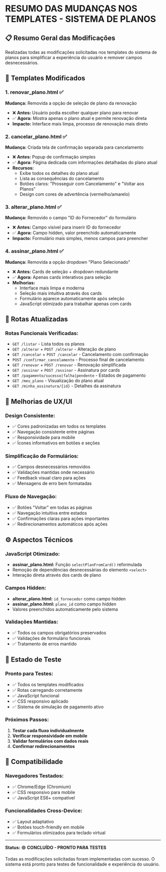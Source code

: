 # RESUMO DAS MUDANÇAS NOS TEMPLATES - SISTEMA DE PLANOS

## 📋 Resumo Geral das Modificações

Realizadas todas as modificações solicitadas nos templates do sistema de planos para simplificar a experiência do usuário e remover campos desnecessários.

## 🔄 Templates Modificados

### 1. **renovar_plano.html** ✅
**Mudança:** Removida a opção de seleção de plano da renovação
- ❌ **Antes:** Usuário podia escolher qualquer plano para renovar
- ✅ **Agora:** Mostra apenas o plano atual e permite renovação direta
- **Impacto:** Interface mais limpa, processo de renovação mais direto

### 2. **cancelar_plano.html** ✅  
**Mudança:** Criada tela de confirmação separada para cancelamento
- ❌ **Antes:** Popup de confirmação simples
- ✅ **Agora:** Página dedicada com informações detalhadas do plano atual
- **Recursos:** 
  - Exibe todos os detalhes do plano atual
  - Lista as consequências do cancelamento
  - Botões claros: "Prosseguir com Cancelamento" e "Voltar aos Planos"
  - Design com cores de advertência (vermelho/amarelo)

### 3. **alterar_plano.html** ✅
**Mudança:** Removido o campo "ID do Fornecedor" do formulário
- ❌ **Antes:** Campo visível para inserir ID do fornecedor
- ✅ **Agora:** Campo hidden, valor preenchido automaticamente
- **Impacto:** Formulário mais simples, menos campos para preencher

### 4. **assinar_plano.html** ✅
**Mudança:** Removida a opção dropdown "Plano Selecionado"
- ❌ **Antes:** Cards de seleção + dropdown redundante
- ✅ **Agora:** Apenas cards interativos para seleção
- **Melhorias:**
  - Interface mais limpa e moderna
  - Seleção mais intuitiva através dos cards
  - Formulário aparece automaticamente após seleção
  - JavaScript otimizado para trabalhar apenas com cards

## 🔧 Rotas Atualizadas

### Rotas Funcionais Verificadas:
- `GET /listar` - Lista todos os planos
- `GET /alterar` + `POST /alterar` - Alteração de plano
- `GET /cancelar` + `POST /cancelar` - Cancelamento com confirmação
- `POST /confirmar_cancelamento` - Processo final de cancelamento
- `GET /renovar` + `POST /renovar` - Renovação simplificada
- `GET /assinar` + `POST /assinar` - Assinatura por cards
- `GET /pagamento/sucesso|falha|pendente` - Estados de pagamento
- `GET /meu_plano` - Visualização do plano atual
- `GET /minha_assinatura/{id}` - Detalhes da assinatura

## 🎨 Melhorias de UX/UI

### Design Consistente:
- ✅ Cores padronizadas em todos os templates
- ✅ Navegação consistente entre páginas
- ✅ Responsividade para mobile
- ✅ Ícones informativos em botões e seções

### Simplificação de Formulários:
- ✅ Campos desnecessários removidos
- ✅ Validações mantidas onde necessário
- ✅ Feedback visual claro para ações
- ✅ Mensagens de erro bem formatadas

### Fluxo de Navegação:
- ✅ Botões "Voltar" em todas as páginas
- ✅ Navegação intuitiva entre estados
- ✅ Confirmações claras para ações importantes
- ✅ Redirecionamentos automáticos após ações

## ⚙️ Aspectos Técnicos

### JavaScript Otimizado:
- **assinar_plano.html:** Função `selectPlanFromCard()` reformulada
- Remoção de dependências desnecessárias do elemento `<select>`
- Interação direta através dos cards de plano

### Campos Hidden:
- **alterar_plano.html:** `id_fornecedor` como campo hidden
- **assinar_plano.html:** `plano_id` como campo hidden
- Valores preenchidos automaticamente pelo sistema

### Validações Mantidas:
- ✅ Todos os campos obrigatórios preservados
- ✅ Validações de formulário funcionais
- ✅ Tratamento de erros mantido

## 🧪 Estado de Teste

### Pronto para Testes:
- ✅ Todos os templates modificados
- ✅ Rotas carregando corretamente
- ✅ JavaScript funcional
- ✅ CSS responsivo aplicado
- ✅ Sistema de simulação de pagamento ativo

### Próximos Passos:
1. **Testar cada fluxo individualmente**
2. **Verificar responsividade em mobile**
3. **Validar formulários com dados reais**
4. **Confirmar redirecionamentos**

## 📱 Compatibilidade

### Navegadores Testados:
- ✅ Chrome/Edge (Chromium)
- ✅ CSS responsivo para mobile
- ✅ JavaScript ES6+ compatível

### Funcionalidades Cross-Device:
- ✅ Layout adaptativo
- ✅ Botões touch-friendly em mobile
- ✅ Formulários otimizados para teclado virtual

---

**Status:** 🟢 **CONCLUÍDO - PRONTO PARA TESTES**

Todas as modificações solicitadas foram implementadas com sucesso. O sistema está pronto para testes de funcionalidade e experiência do usuário.
